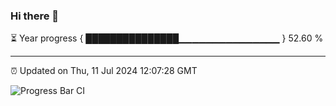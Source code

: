 ### Hi there 👋

⏳ Year progress { ███████████████▁▁▁▁▁▁▁▁▁▁▁▁▁▁▁ } 52.60 %

---

⏰ Updated on Thu, 11 Jul 2024 12:07:28 GMT

![Progress Bar CI](https://github.com/liununu/liununu/workflows/Progress%20Bar%20CI/badge.svg)
